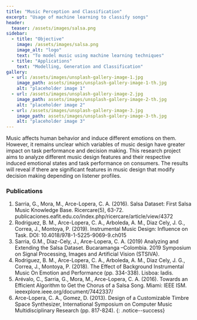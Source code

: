 ```yaml
---
title: "Music Perception and Classification"
excerpt: "Usage of machine learning to classify songs"
header:
  teaser: /assets/images/salsa.png
sidebar:
  - title: "Objective"
    image: /assets/images/salsa.png
    image_alt: "logo"
    text: "To model music using machine learning techniques"
  - title: "Applications"
    text: "Modelling, Generation and Classification"
gallery:
  - url: /assets/images/unsplash-gallery-image-1.jpg
    image_path: assets/images/unsplash-gallery-image-1-th.jpg
    alt: "placeholder image 1"
  - url: /assets/images/unsplash-gallery-image-2.jpg
    image_path: assets/images/unsplash-gallery-image-2-th.jpg
    alt: "placeholder image 2"
  - url: /assets/images/unsplash-gallery-image-3.jpg
    image_path: assets/images/unsplash-gallery-image-3-th.jpg
    alt: "placeholder image 3"
---
```


Music affects human behavior and induce different emotions on them. However, it remains unclear 
which variables of music design have greater impact on task performance and decision making. 
This research project aims to analyze different music 
design features and their respective induced emotional states and task performance on consumers. 
The results will reveal if there are significant features in music design that modify decision 
making depending on listener profiles. 


### Publications
1.	Sarria, G., Mora, M., Arce-Lopera, C. A. (2016). Salsa Dataset: First Salsa Music Knowledge Base. Ricercare(5), 63-72.  publicaciones.eafit.edu.co/index.php/ricercare/article/view/4372
2.  Rodriguez, B. M., Arce-Lopera, C. A., Arboleda, A. M., Diaz Cely, J. G., Correa, J., Montoya, P. (2019). Instrumental Music Design: Influence on Task. DOI: 10.4018/978-1-5225-9069-9.ch015
3.  Sarria, G.M., Diaz-Cely, J., Arce-Lopera, C. A. (2019) Analyzing and Extending the Salsa Dataset. Bucaramanga –Colombia. 2019 Symposium on Signal Processing, Images and Artificial Vision (STSIVA).
4.  Rodriguez, B. M., Arce-Lopera, C. A., Arboleda, A. M., Diaz Cely, J. G., Correa, J., Montoya, P. (2018). The Effect of Background Instrumental Music On Emotion and Performance (pp. 334-338). Lisboa: Iadis.
5.  Arévalo, C., Sarria, G., Mora, M., Arce-Lopera, C. A.  (2016). Towards an Efficient Algorithm to Get the Chorus of a Salsa Song. Miami: IEEE ISM. ieeexplore.ieee.org/document/7442337/
6.  Arce-Lopera, C. A., Gomez, D. (2013). Design of a Customizable Timbre Space Synthesizer, International Symposium on Computer Music Multidisciplinary Research (pp. 817-824).
{: .notice--success}
